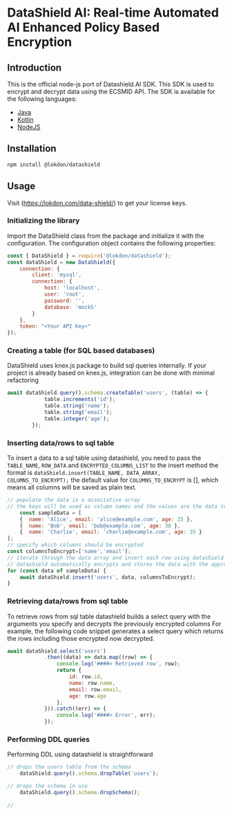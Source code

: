 # DataShield AI: Real-time Automated AI Enhanced Policy Based Encryption

## Introduction
This is the official node-js port of Datashield.AI SDK. This SDK is used to encrypt and decrypt data using the ECSMID API. The SDK is available for the following languages: 
- [Java](https://lokdon.com/data-shield/)
- [Kotlin](https://lokdon.com/data-shield/)
- [NodeJS](https://lokdon.com/data-shield/)

## Installation
```bash
npm install @lokdon/datashield
```

## Usage
Visit (https://lokdon.com/data-shield/) to get your license keys.
### Initializing the library
Import the DataShield class from the package and initialize it with the configuration. 
The configuration object contains the following properties:
```javascript
const { DataShield } = require('@lokdon/datashield');
const dataShield = new DataShield({
    connection: {
        client: 'mysql',
        connection: {
            host: 'localhost',
            user: 'root',
            password: '',
            database: 'mock5'
        }
    },
    token: "<Your API Key>"
});
```

### Creating a table (for SQL based databases)
DataShield uses knex.js package to build sql queries internally. If your project is already based on knex.js, integration can be done with minimal refactoring
```js
await dataShield.query().schema.createTable('users', (table) => {
            table.increments('id');
            table.string('name');
            table.string('email');
            table.integer('age');
        });
```

### Inserting data/rows to sql table
To insert a data to a sql table using datashield, you need to pass the `TABLE_NAME`, `ROW_DATA` and `ENCRYPTED_COLUMNS_LIST` to the insert method
the format is `dataShield.insert(TABLE_NAME, DATA_ARRAY, COLUMNS_TO_ENCRYPT);`
the default value for `COLUMNS_TO_ENCRYPT` is [], which means all columns will be saved as plain text.
```js
// populate the data in a associative array
// the keys will be used as column names and the values are the data to be inserted
    const sampleData = [
    {  name: 'Alice', email: 'alice@example.com', age: 25 },
    {  name: 'Bob', email: 'bob@example.com', age: 30 },
    {  name: 'Charlie', email: 'charlie@example.com', age: 35 }
];
// specify which columns should be encrypted
const columnsToEncrypt=['name','email'];
// iterate through the data array and insert each row using datashield
// datashield automatically encrypts and stores the data with the appropriate character encoding
for (const data of sampleData) {
    await dataShield.insert('users', data, columnsToEncrypt);
}
```

### Retrieving data/rows from sql table
To retrieve rows from sql table datashield builds a select query with the arguments you specify and decrypts the previously encrypted columns
For example, the following code snippet generates a select query which returns the rows including those encrypted now decrypted.
```js
await dataShield.select('users')
            .then((data) => data.map((row) => {
                console.log('####> Retrieved row', row);
                return {
                    id: row.id,
                    name: row.name,
                    email: row.email,
                    age: row.age
                };
            })).catch((err) => {
                console.log('####> Error', err);
            });
```


### Performing DDL queries
Performing DDL using datashield is straightforward
```js
// drops the users table from the schema
    dataShield.query().schema.dropTable('users');

// drops the schema in use
    dataShield.query().schema.dropSchema();
    
// 
```

